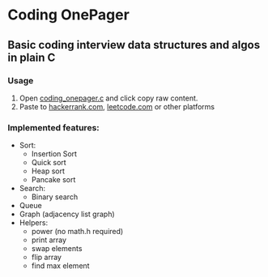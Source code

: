 # Coding OnePager

## Basic coding interview data structures and algos in plain C

### Usage
1. Open [coding_onepager.c](https://github.com/aospan/coding_onepager/blob/main/coding_onepager.c) and click copy raw content.
2. Paste to [hackerrank.com](https://www.hackerrank.com/), [leetcode.com](https://leetcode.com/) or other platforms

### Implemented features:
* Sort:
  * Insertion Sort
  * Quick sort
  * Heap sort
  * Pancake sort
* Search:
  * Binary search
* Queue
* Graph (adjacency list graph)
* Helpers:
  * power (no math.h required)
  * print array
  * swap elements
  * flip array
  * find max element
